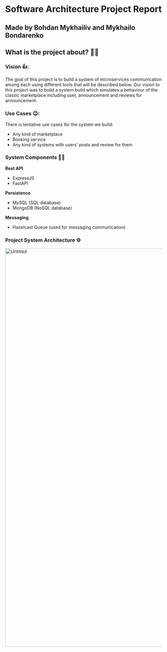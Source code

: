 # Software Architecture Project Report

## Made by Bohdan Mykhailiv and Mykhailo Bondarenko

## What is the project about? 🦅🔥

### Vision 👍:

The goal of this project is to build a system of microservices communication among each using different tools that will be described below. Our vision to this project was to build a system build which simulates a behaviour of the classic marketplace including user, announcement and reviews for announcement.

### Use Cases 😉:

There is tentative use cases for the system we build:

- Any kind of marketplace
- Booking service
- Any kind of systems with users’ posts and review for them

### System Components 👷‍♀️

**Rest API**

- ExpressJS
- FastAPI

**Persistence**

- MySQL (SQL database)
- MongoDB (NoSQL database)

**Messaging**

- Hazelcast Queue (used for messaging communication)

### Project System Architecture ⚙️

<img width="1280" alt="Untitled" src="https://github.com/bmykhaylivvv/software_architecture_uni_course_project/assets/70968342/045246d7-ca0a-4a91-906e-09a1bea131c2">
